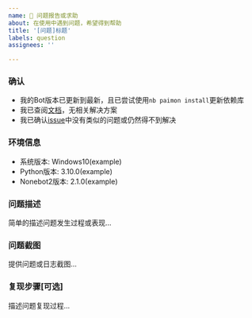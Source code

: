 ```yaml
---
name: 🐛 问题报告或求助
about: 在使用中遇到问题，希望得到帮助
title: '[问题]标题'
labels: question
assignees: ''

---
```


### 确认

- 我的Bot版本已更新到最新，且已尝试使用`nb paimon install`更新依赖库
- 我已查阅[文档](https://blog.angforever.top/2023/01/06/ANGANGBOT1/)，无相关解决方案
- 我已确认[issue](https://github.com/ANGJustinl/ANGANGBOT/issues)中没有类似的问题或仍然得不到解决

### 环境信息

- 系统版本: Windows10(example)
- Python版本: 3.10.0(example)
- Nonebot2版本: 2.1.0(example)

### 问题描述

简单的描述问题发生过程或表现...

### 问题截图

提供问题或日志截图...

### 复现步骤[可选]

描述问题复现过程...